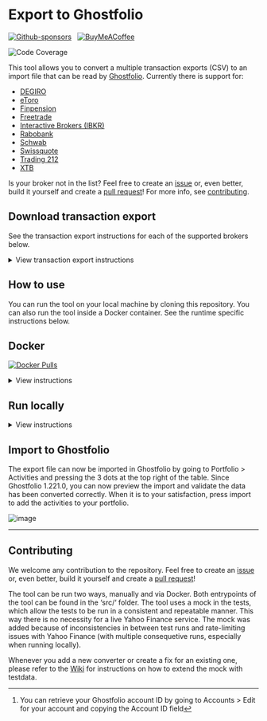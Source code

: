 # Export to Ghostfolio

[![Github-sponsors](https://img.shields.io/badge/sponsor-30363D?style=for-the-badge&logo=GitHub-Sponsors&logoColor=#EA4AAA)](https://github.com/sponsors/dickwolff) &nbsp;
[![BuyMeACoffee](https://img.shields.io/badge/Buy%20Me%20a%20Coffee-ffdd00?style=for-the-badge&logo=buy-me-a-coffee&logoColor=black)](https://www.buymeacoffee.com/dickw0lff) 

![Code Coverage](https://img.shields.io/endpoint?url=https://gist.githubusercontent.com/dickwolff/dd5dc24ffa62de59b3d836f856f48a10/raw/cov.json)

This tool allows you to convert a multiple transaction exports (CSV) to an import file that can be read by [Ghostfolio](https://github.com/ghostfolio/ghostfolio/). Currently there is support for:

- [DEGIRO](https://degiro.com)
- [eToro](https://www.etoro.com/)
- [Finpension](https://finpension.ch)
- [Freetrade](https://freetrade.io)
- [Interactive Brokers (IBKR)](https://www.interactivebrokers.com)
- [Rabobank](https://rabobank.nl)
- [Schwab](https://www.schwab.com)
- [Swissquote](https://en.swissquote.com/)
- [Trading 212](https://trading212.com)
- [XTB](https://www.xtb.com/int)

Is your broker not in the list? Feel free to create an [issue](https://github.com/dickwolff/Export-To-Ghostfolio/issues/new) or, even better, build it yourself and create a [pull request](https://github.com/dickwolff/Export-To-Ghostfolio/compare)! For more info, see [contributing](#contributing).

## Download transaction export

See the transaction export instructions for each of the supported brokers below.

<details>
<summary>View transaction export instructions</summary>

### DEGIRO

Login to your DEGIRO account and create an export file (via Inbox > Account Overview, see image below). Choose the period from which you wish to export your history and click download.

![Export instructions for DEGIRO](./assets/export-degiro.jpg)

### eToro

Login to your eToro account and navigate to "Portfolio". Then select "History" in the top menu. Next, click on the icon on the far right and select "Account statement". Choose the dates of interest and click "Create". On the next page, click on the Excel icon on the top right to download the file. After downloading, open the file in Excel and delete all the tabs except the "Account Activity" tab. Then use Excel to convert the file to CSV.

### Finpension

Login to your Finpension account. Select your portfolio from the landing page. Then to the right of the screen select “Transactions”, on the following page to the right notice “transaction report (CSV-file)” and click to email or click to download locally.

### Freetrade

Open the Freetrade app. Select your portfolio from the option in the top-left under the "Portfolio" heading. Select "Activity" from the list of icons along the bottom of the screen. Select the share icon in the top-right corner and then follow the on-screen instructions.

### Interactive Brokers (IBKR)

Login to your Interactive Brokers account. Navigate to Account Management and click "Reporting" in the sidebar. Next, click on the "Flex Queries"-tab in the "Reporting" section. From the Flex "Queries section", Click the plus (+) icon on the right side to create a new Flex Query. Create a new Flex Query for Trades, and another one for Dividends. Set the export format to "CSV". See the required columns below the image.

![Export instructions for IBKR](./assets/export-ibkr.jpg)

#### Trades

For trades, select "Trades". Then select the following properties: `Buy/Sell, TradeDate, ISIN, Quantity, TradePrice, TradeMoney, CurrencyPrimary, IBCommission, IBCommissionCurrency`.

#### Dividends

For dividends, select "Cash Transactions". Then select the following properties: `Type, SettleDate, ISIN, Description, Amount, CurrencyPrimary`.

### Rabobank

Login to Rabobank and navigate to your investments. Navigate to "Transactions & Contract Notes" (Mutaties & Nota's). Select the range you wish to export at the top. Then scroll to the bottom of the page and click "Export as .csv"

### Schwab

Login to your Schwab account. Go to “Accounts” then “History”. Select the account you want to download details from. Select the “Date Range” and select “Export” (csv). Save the file.

![Export instructions for Schwab](./assets/export-schwab.jpg)

### Swissquote

Login to your Swissquote account. From the bar menu click on “Transactions”. Select the desired time period as well as types and then select the “export CSV” button to the right.

### Trading 212

Login to your Trading 212 account and create an export file (via History > Download icon). Choose the period from which you wish to export your history and click download.

### XTB

Login to your XTB account and from the top bar click on "Account history", then "Cash operations". Click the "Export button". Choose the period from which you wish to export your history, select report type "Cash Operations" choose file format "csv" then click "Export Report" button.

</details>

## How to use

You can run the tool on your local machine by cloning this repository. You can also run the tool inside a Docker container. See the runtime specific instructions below.

## Docker

[![Docker Pulls](https://img.shields.io/docker/pulls/dickwolff/export-to-ghostfolio?style=for-the-badge)](https://hub.docker.com/r/dickwolff/export-to-ghostfolio)

<details>
<summary>View instructions</summary>

### System requirements

To run the Docker container you need to have [Docker](https://docs.docker.com/get-docker/) installed on your machine. The image is published to [Docker Hub](https://hub.docker.com/r/dickwolff/export-to-ghostfolio).

### How to use with the Dockerhub image

Contrary to the locally run version of the tool, the containerized version tries to determine which file type to process by looking to the header line inside the file. So there is no need to specify which converter to use.

You can then run the image like:

```console
docker run --rm -v {local_in-folder}:/var/tmp/e2g-input -v {local_out_folder}:/var/tmp/e2g-output --env GHOSTFOLIO_ACCOUNT_ID=xxxxxxx dickwolff/export-to-ghostfolio
```

The following parameters can be given to the Docker run command.

| Command | Optional | Description |
| ------- | -------- | ----------- |
| `-v {local_in-folder}:/var/tmp/e2g-input` | N | The input folder where you put the files to be processed |
| `-v {local_out_folder}:/var/tmp/e2g-output` | N | The output folder where the Ghostfolio import JSON will be placed. Also the input file will be moved here when an error ocurred while processing the file. |
| `-v {local_cache_folder}:/var/tmp/e2g-cache` | Y | The folder where Yahoo Finance symbols will be cached  |
| `--env GHOSTFOLIO_ACCOUNT_ID=xxxxxxx` | N | Your Ghostolio account ID [^1] |
| `--env USE_POLLING=true` | Y | When set to true, the container will continously look for new files to process and the container will not stop. |
| `--env DEBUG_LOGGING=true` | Y | When set to true, the container will show logs in more detail, useful for error tracing. |
| `--env FORCE_DEGIRO_V2=true` | Y | When set to true, the converter will use the DEGIRO V2 converter (currently in beta) when a DEGIRO file was found. |
| `--env PURGE_CACHE=true` | Y | When set to true, the file cache will be purged on start. |

[^1]: You can retrieve your Ghostfolio account ID by going to Accounts > Edit for your account and copying the Account ID field 

![image](assets/account_settings.png)


### How to use by generating your own image

Use this option if you wish to run using an isolated docker environment where you have full control over the image and thus can trust it to contain only what is expected.

Clone this repository to your system and then run:

```console
docker build -t export-to-ghostfolio .
docker run --rm -v {local_in-folder}:/var/tmp/e2g-input -v {local_out_folder}:/var/tmp/e2g-output --env GHOSTFOLIO_ACCOUNT_ID=xxxxxxx -t export-to-ghostfolio
```

You can use the same options as above for using the image on Dockerhub

### Caching

The tool uses `cacache` to store data retrieved from Yahoo Finance inside the container. This way the load on Yahoo Finance is reduced and the tool should run faster. The cached data is stored inside the container in `/var/tmp/e2g-cache`. If you feel you need to invalidate your cache, you can do so by adding `--env PURGE_CACHE=true` to your run command. This will clear the cache on container start, and the tool will recreate the cache the next time it has to retrieve data from Yahoo Finance.

</details>

## Run locally

<details>
<summary>View instructions</summary>

### System requirements

The tool requires you to install the latest LTS version of Node, which you can download [here](https://nodejs.org/en/download/). The tool can run on any OS on which you can install Node.

### Use the tool

Next, clone the repo to your local machine and open with your editor of choice (e.g. Visual Studio Code).

Run `npm install` to install all required packages.

The repository contains a sample `.env` file. Rename this from `.env.sample`.

- Put your export file path in the `INPUT_FILE` variable. This has to be relative to the root of the project.
- Put the Ghostfolio account name where you want your transactions to end up at in `GHOSTFOLIO_ACCOUNT_ID` 
  - This can be retrieved by going to Accounts > select your account and copying the ID from the URL 
  
    ![image](https://user-images.githubusercontent.com/5620002/203353840-f5db7323-fb2f-4f4f-befc-e4e340466a74.png)
- Optionally you can enable debug logging by setting the `DEBUG_LOGGING` variable to `TRUE`.

You can now run `npm run start [exporttype]`. See the table with run commands below. The tool will open your export and will convert this. It retrieves the symbols that are supported with YAHOO Finance (e.g. for European stocks like `ASML`, it will retrieve `ASML.AS` by the corresponding ISIN).

| Exporter    | Run command                         |
| ----------- | ----------------------------------- |
| DEGIRO      | `run start degiro`                  |
| eToro       | `run start etoro`                   |
| Finpension  | `run start finpension` (or `fp`)    |
| Freetrade   | `run start freetrade`  (or `ft`)    |
| IBKR        | `run start ibkr`                    |
| Rabobank    | `run start rabobank`                |
| Schwab      | `run start schwab`                  |
| Swissquote  | `run start swissquote` (or `sq`)    |
| Trading 212 | `run start trading212` (or `t212`)  |
| XTB         | `run start xtb`                     |

### Caching

The tool uses `cacache` to store data retrieved from Yahoo Finance on disk. This way the load on Yahoo Finance is reduced and the tool should run faster. The cached data is stored in `/var/tmp/e2g-cache`. If you feel you need to invalidate your cache, you can do so by removing the folder and the tool will recreate the cache when you run it the next time.

</details>

## Import to Ghostfolio

The export file can now be imported in Ghostfolio by going to Portfolio > Activities and pressing the 3 dots at the top right of the table. Since Ghostfolio 1.221.0, you can now preview the import and validate the data has been converted correctly. When it is to your satisfaction, press import to add the activities to your portfolio.

![image](https://user-images.githubusercontent.com/5620002/203356387-1f42ca31-7cff-44a5-8f6c-84045cf7101e.png)

---

## Contributing

We welcome any contribution to the repository. Feel free to create an [issue](https://github.com/dickwolff/Export-To-Ghostfolio/issues/new) or, even better, build it yourself and create a [pull request](https://github.com/dickwolff/Export-To-Ghostfolio/compare)!

The tool can be run two ways, manually and via Docker. Both entrypoints of the tool can be found in the ‘src/‘ folder. 
The tool uses a mock in the tests, which allow the tests to be run in a consistent and repeatable manner. This way there is no necessity for a live Yahoo Finance service. The mock was added because of inconsistencies in between test runs and rate-limiting issues with Yahoo Finance (with multiple consequetive runs, especially when running locally).

Whenever you add a new converter or create a fix for an existing one, please refer to the [Wiki](https://github.com/dickwolff/Export-To-Ghostfolio/wiki/Add-new-testdata-to-Yahoo-Finance-mock) for instructions on how to extend the mock with testdata.
